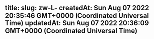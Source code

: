
title: 
slug: zw-L-
createdAt: Sun Aug 07 2022 20:35:46 GMT+0000 (Coordinated Universal Time)
updatedAt: Sun Aug 07 2022 20:36:09 GMT+0000 (Coordinated Universal Time)
---


